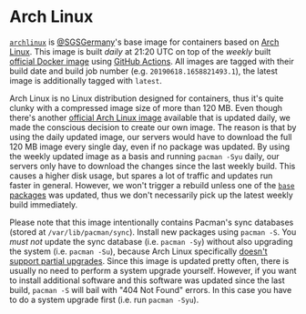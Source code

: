 Arch Linux
==========

[`archlinux`](https://ghcr.io/sgsgermany/archlinux) is [@SGSGermany](https://github.com/SGSGermany)'s base image for containers based on [Arch Linux](https://archlinux.org/). This image is built *daily* at 21:20 UTC on top of the *weekly* built [official Docker image](https://hub.docker.com/_/archlinux) using [GitHub Actions](https://github.com/SGSGermany/archlinux/actions/workflows/container-publish.yml). All images are tagged with their build date and build job number (e.g. `20190618.1658821493.1`), the latest image is additionally tagged with `latest`.

Arch Linux is no Linux distribution designed for containers, thus it's quite clunky with a compressed image size of more than 120 MB. Even though there's another [official Arch Linux image](https://hub.docker.com/r/archlinux/archlinux) available that is updated daily, we made the conscious decision to create our own image. The reason is that by using the daily updated image, our servers would have to download the full 120 MB image every single day, even if no package was updated. By using the weekly updated image as a basis and running `pacman -Syu` daily, our servers only have to download the changes since the last weekly build. This causes a higher disk usage, but spares a lot of traffic and updates run faster in general. However, we won't trigger a rebuild unless one of the [`base` packages](https://www.archlinux.de/packages/core/x86_64/base) was updated, thus we don't necessarily pick up the latest weekly build immediately.

Please note that this image intentionally contains Pacman's sync databases (stored at `/var/lib/pacman/sync`). Install new packages using `pacman -S`. You *must not* update the sync database (i.e. `pacman -Sy`) without also upgrading the system (i.e. `pacman -Su`), because Arch Linux specifically [doesn't support partial upgrades](https://wiki.archlinux.org/title/System_maintenance#Partial_upgrades_are_unsupported). Since this image is updated pretty often, there is usually no need to perform a system upgrade yourself. However, if you want to install additional software and this software was updated since the last build, `pacman -S` will bail with "404 Not Found" errors. In this case you have to do a system upgrade first (i.e. run `pacman -Syu`).
